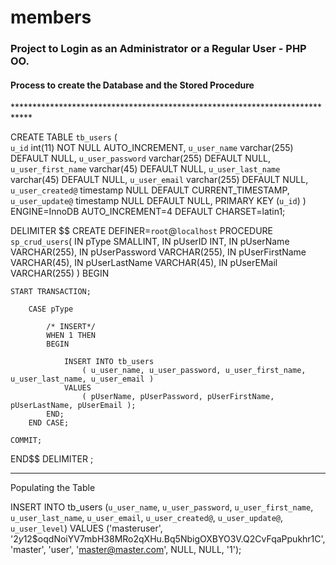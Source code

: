 # members
<h3>Project to Login as an Administrator or a Regular User - PHP OO.</h3>

<h4><strong>Process to create the Database and the Stored Procedure</strong></h4>
****************************************************************************

 CREATE TABLE `tb_users` (<br/>
  `u_id` int(11) NOT NULL AUTO_INCREMENT,
  `u_user_name` varchar(255) DEFAULT NULL,
  `u_user_password` varchar(255) DEFAULT NULL,
  `u_user_first_name` varchar(45) DEFAULT NULL,
  `u_user_last_name` varchar(45) DEFAULT NULL,
  `u_user_email` varchar(255) DEFAULT NULL,
  `u_user_created@` timestamp NULL DEFAULT CURRENT_TIMESTAMP,
  `u_user_update@` timestamp NULL DEFAULT NULL,
  PRIMARY KEY (`u_id`)
) ENGINE=InnoDB AUTO_INCREMENT=4 DEFAULT CHARSET=latin1;




DELIMITER $$
CREATE DEFINER=`root`@`localhost` PROCEDURE `sp_crud_users`(
	IN pType				SMALLINT,
    IN pUserID				INT,
    IN pUserName			VARCHAR(255),
    IN pUserPassword		VARCHAR(255),
    IN pUserFirstName		VARCHAR(45),
    IN pUserLastName		VARCHAR(45),
    IN pUserEMail		 	VARCHAR(255)
)
BEGIN

	START TRANSACTION;
    
		CASE pType
        
			/* INSERT*/
			WHEN 1 THEN
			BEGIN
            
				INSERT INTO tb_users 
					( u_user_name, u_user_password, u_user_first_name, u_user_last_name, u_user_email )
				VALUES
					( pUserName, pUserPassword, pUserFirstName, pUserLastName, pUserEmail );
			END;
		END CASE;
        
	COMMIT;
END$$
DELIMITER ;

****************************************************************************
Populating the Table

INSERT INTO tb_users (`u_user_name`, `u_user_password`, `u_user_first_name`, `u_user_last_name`, `u_user_email`, `u_user_created@`, `u_user_update@`, `u_user_level`)
VALUES
					 ('masteruser', '$2y$12$oqdNoiYV7mbH38MRo2qXHu.Bq5NbigOXBYO3V.Q2CvFqaPpukhr1C', 'master', 'user', 'master@master.com', NULL, NULL, '1');
           
           
